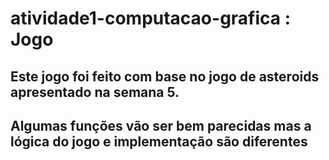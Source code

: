 # atividade1-computacao-grafica : Jogo 

## Este jogo foi feito com base no jogo de asteroids apresentado na semana 5.
## Algumas funções vão ser bem parecidas mas a lógica do jogo e implementação são diferentes

